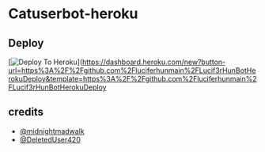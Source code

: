 # Catuserbot-heroku

## Deploy
[![Deploy To Heroku](https://www.herokucdn.com/deploy/button.svg)](https://dashboard.heroku.com/new?button-url=https%3A%2F%2Fgithub.com%2Fluciferhunmain%2FLucif3rHunBotHerokuDeploy&template=https%3A%2F%2Fgithub.com%2Fluciferhunmain%2FLucif3rHunBotHerokuDeploy

## credits
   - [@midnightmadwalk](https://t.me/midnightmadwalk)
   - [@DeletedUser420](https://t.me/DeletedUser420)
